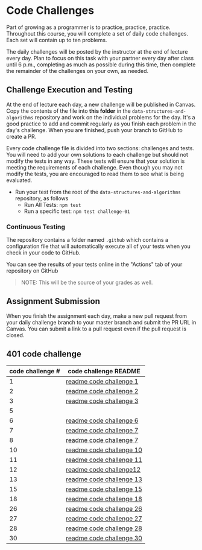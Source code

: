 # Code Challenges

Part of growing as a programmer is to practice, practice, practice. Throughout this course, you will complete a set of daily code challenges. Each set will contain up to ten problems.

The daily challenges will be posted by the instructor at the end of lecture every day. Plan to focus on this task with your partner every day after class until 6 p.m., completing as much as possible during this time, then complete the remainder of the challenges on your own, as needed.

## Challenge Execution and Testing

At the end of lecture each day, a new challenge will be published in Canvas. Copy the contents of the file into **this folder** in the `data-structures-and-algorithms` repository and work on the individual problems for the day. It's a good practice to add and commit regularly as you finish each problem in the day's challenge. When you are finished, push your branch to GitHub to create a PR.

Every code challenge file is divided into two sections: challenges and tests. You will need to add your own solutions to each challenge but should not modify the tests in any way. These tests will ensure that your solution is meeting the requirements of each challenge. Even though you may not modify the tests, you are encouraged to read them to see what is being evaluated.

- Run your test from the root of the `data-structures-and-algorithms` repository, as follows
  - Run All Tests: `npm test`
  - Run a specific test: `npm test challenge-01`

### Continuous Testing

The repository contains a folder named `.github` which contains a configuration file that will automatically execute all of your tests when you check in your code to GitHub.

You can see the results of your tests online in the "Actions" tab of your repository on GitHub

> NOTE: This will be the source of your grades as well.

## Assignment Submission

When you finish the assignment each day, make a new pull request from your daily challenge branch to your master branch and submit the PR URL in Canvas. You can submit a link to a pull request even if the pull request is closed.



## 401 code challenge
| code challenge #  | code challenge README  | 
|---|---|
| 1 |[readme code challenge 1](401code-challenges/array-reverse/readme.md)  |
| 2 |[readme code challenge 2](401code-challenges/array-shift/README.md)|
| 3 |[readme code challenge 3](401code-challenges/array-binary-search/README.md)   |
| 5 ||[readme code challenge 5](401code-challenges/Data-Structures/linkedList/README.md)
| 6 |[readme code challenge 6](401code-challenges/Data-Structures/linkedList/README.md)
|7|[readme code challenge 7](401code-challenges/Data-Structures/linkedList/README.md)|
|8|[readme code challenge 7](401code-challenges/Data-Structures/linkedList/README.md)|
|10|[readme code challenge 10](401code-challenges/stacksAndQueues/readme.md)|
|11|[readme code challenge 11](401code-challenges/queueWithStacks/readme.md)|
|12|[readme code challenge12](401code-challenges/fifoAnimalShelter/readme.md)|
|13|[readme code challenge 13](401code-challenges/multiBracketValidation/readme.md)|
|15|[readme code challenge 15](401code-challenges/tree/readme.md)|
|18|[readme code challenge 18](401code-challenges/fizzBuzzTree/readme.md)|
|26|[readme code challenge 26](401code-challenges/insertionSort/readme.md)|
|27|[readme code challenge 27](401code-challenges/mergeSort/readme.md)|
|28|[readme code challenge 28](401code-challenges/quickSort/readme.md)|
|30|[readme code challenge 30](401code-challenges/hashTable/hashTable.js)|